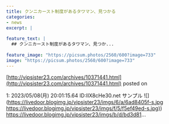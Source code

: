 ```yaml
---
title: クンニカースト制度があるタワマン、見つかる
categories:
- news
excerpt: |
  
feature_text: |
  ## クンニカースト制度があるタワマン、見つか...
  
feature_image: "https://picsum.photos/2560/600?image=733"
image: "https://picsum.photos/2560/600?image=733"
---
```


[http://vipsister23.com/archives/10371441.html](http://vipsister23.com/archives/10371441.html)
posted on 

<!--more-->

1: 2023/05/08(月) 20:01:15.64 ID:IIX8cHe30.net サンプル ![](https://livedoor.blogimg.jp/vipsister23/imgs/6/a/6ad8405f-s.jpg [https://livedoor.blogimg.jp/vipsister23/imgs/f/5/f5ef49ed-s.jpg)](https://livedoor.blogimg.jp/vipsister23/imgs/f/5/f5ef49ed-s.jpg)) https://livedoor.blogimg.jp/vipsister23/imgs/b/d/bd3d81...
